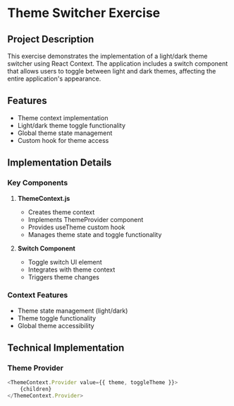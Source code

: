 # Theme Switcher Exercise

## Project Description
This exercise demonstrates the implementation of a light/dark theme switcher using React Context. The application includes a switch component that allows users to toggle between light and dark themes, affecting the entire application's appearance.

## Features
- Theme context implementation
- Light/dark theme toggle functionality
- Global theme state management
- Custom hook for theme access

## Implementation Details

### Key Components

1. **ThemeContext.js**
   - Creates theme context
   - Implements ThemeProvider component
   - Provides useTheme custom hook
   - Manages theme state and toggle functionality

2. **Switch Component**
   - Toggle switch UI element
   - Integrates with theme context
   - Triggers theme changes

### Context Features
- Theme state management (light/dark)
- Theme toggle functionality
- Global theme accessibility

## Technical Implementation

### Theme Provider
```javascript
<ThemeContext.Provider value={{ theme, toggleTheme }}>
    {children}
</ThemeContext.Provider>